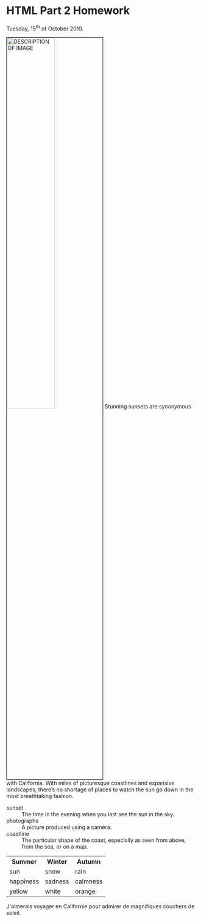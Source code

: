 <h1>HTML Part 2 Homework</h1>
<p>Tuesday, 15<sup>th</sup> of October 2019.</p>

<p>
<img class="imgLeft" style="width:50%; border: 1px solid black;"
src="https://www.discoverlosangeles.com/sites/default/files/styles/hero/public/images/2019-01/Hermosa%20Beach%20Pier%20sunset.jpg?itok=9x82CPJg" alt="DESCRIPTION OF IMAGE" >
Stunning sunsets are synonymous with California. With miles of picturesque coastlines and expansive landscapes, there’s no shortage of places to watch the sun go down in the most breathtaking fashion.
</p>

<p>
<dl>
  <dt>sunset</dt>
  <dd>The time in the evening when you last see the sun in the sky.</dd>
  <dt>photographs</dt>
  <dd>A picture produced using a camera.</dd>
  <dt>coastline</dt>
  <dd>The particular shape of the coast, especially as seen from above, from the sea, or on a map.</dd>
</dl>
</p>

<p>
<table>
  <tr><th>Summer</th><th>Winter</th><th>Autumn</th></tr>
   <tr><td>sun</td><td>snow</td><td>rain</td></tr>
   <tr><td>happiness</td><td>sadness</td><td>calmness</td></tr>
   <tr><td>yellow</td><td>white</td><td>orange</td></tr>
</table>
</p>

<p lang="fr">J'aimerais voyager en Californie pour admirer de magnifiques couchers de soleil.</p>
